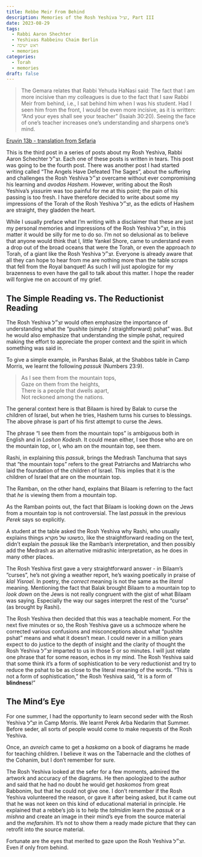 ```yaml
---
title: Rebbe Meir From Behind
description: Memories of the Rosh Yeshiva זצ״ל, Part III
date: 2023-08-29
tags:
  - Rabbi Aaron Shechter
  - Yeshivas Rabbeinu Chaim Berlin
  - ראש ישיבה
  - memories
categories:
  - Torah
  - memories
draft: false
---
```


> The Gemara relates that Rabbi Yehuda HaNasi said: The fact that I am more incisive than my colleagues is due to the fact that I saw Rabbi Meir from behind, i.e., I sat behind him when I was his student. Had I seen him from the front, I would be even more incisive, as it is written: “And your eyes shall see your teacher” (Isaiah 30:20). Seeing the face of one’s teacher increases one’s understanding and sharpens one’s mind.

[Eruvin 13b - translation from Sefaria](https://www.sefaria.org/Eruvin.13b.5)

This is the third post in a series of posts about my Rosh Yeshiva, Rabbi Aaron Schechter זצ״ל. Each one of these posts is written in tears. This post was going to be the fourth post. There was another post I had started writing called “The Angels Have Defeated The Sages”, about the suffering and challenges the Rosh Yeshiva זצ״ל overcame without ever compromising his learning and _avodas Hashem_. However, writing about the Rosh Yeshiva’s _yissurim_ was too painful for me at this point; the pain of his passing is too fresh. I have therefore decided to write about some my impressions of the Torah of the Rosh Yeshiva זצ״ל, as the edicts of Hashem are straight, they gladden the heart.

While I usually preface what I’m writing with a disclaimer that these are just my personal memories and impressions of the Rosh Yeshiva זצ״ל, in this matter it would be silly for me to do so. I’m not so delusional as to believe that anyone would think that I, little Yankel Shore, came to understand even a drop out of the broad oceans that were the Torah, or even the approach _to_ Torah, of a giant like the Rosh Yeshiva זצ״ל. Everyone is already aware that all they can hope to hear from me are nothing more than the table scraps that fell from the Royal banquet! As such I will just apologize for my brazenness to even have the gall to talk about this matter. I hope the reader will forgive me on account of my grief.

## The Simple Reading vs. The Reductionist Reading

The Rosh Yeshiva זצ״ל would often emphasize the importance of understanding what the “pushite (simple / straightforward) pshat” was. But he would also emphasize that understanding the simple pshat, required making the effort to appreciate the proper context and the spirit in which something was said in.

To give a simple example, in Parshas Balak, at the Shabbos table in Camp Morris, we learnt the following _passuk_ (Numbers 23:9).

> As I see them from the mountain tops, \
> Gaze on them from the heights, \
> There is a people that dwells apart, \
> Not reckoned among the nations.

The general context here is that Bilaam is hired by Balak to curse the children of Israel, but when he tries, Hashem turns his curses to blessings. The above phrase is part of his first attempt to curse the Jews.

The phrase “I see them from the mountain tops” is ambiguous both in English and in _Loshon_ _Kodesh_. It could mean either, I see those who are on the mountain top, or I, who am on the mountain top, see them.

Rashi, in explaining this _passuk_, brings the Medrash Tanchuma that says that “the mountain tops” refers to the great Patriarchs and Matriarchs who laid the foundation of the children of Israel. This implies that it is the children of Israel that are on the mountain top.

The Ramban, on the other hand, explains that Bilaam is referring to the fact that _he_ is viewing them from a mountain top.

As the Ramban points out, the fact that Bilaam is looking down on the Jews from a mountain top is not controversial. The last _passuk_ in the previous _Perek_ says so explicitly.

A student at the table asked the Rosh Yeshiva why Rashi, who usually explains things כפשוטו של מקרא, like the straightforward reading on the text, didn’t explain the _passuk_ like the Ramban’s interpretation, and then possibly add the Medrash as an alternative midrashic interpretation, as he does in many other places.

The Rosh Yeshiva first gave a very straightforward answer - in Bilaam’s ”curses”, he’s not giving a weather report, he’s waxing poetically in praise of _klal Yisroel_. In poetry, the _correct_ meaning is not the same as the _literal_ meaning. Mentioning the fact that Balak brought Bilaam to a mountain top to _look down_ on the Jews is not really congruent with the gist of what Bilaam was saying. Especially the way our sages interpret the rest of the “curse” (as brought by Rashi).

The Rosh Yeshiva then decided that this was a teachable moment. For the next five minutes or so, the Rosh Yeshiva gave us a schmooze where he corrected various confusions and misconceptions about what “pushite pshat” means and what it doesn’t mean. I could never in a million years expect to do justice to the depth of insight and the clarity of thought the Rosh Yeshiva זצ״ל imparted to us in those 5 or so minutes. I will just relate one phrase that for some reason, echos in my mind. The Rosh Yeshiva said that some think it’s a form of sophistication to be very reductionist and try to reduce the pshat to be as close to the literal meaning of the words. “This is not a form of sophistication,” the Rosh Yeshiva said, “it is a form of **blindness**!”

## The Mind’s Eye

For one summer, I had the opportunity to learn second seder with the Rosh Yeshiva זצ”ל in Camp Morris. We learnt Perek Arba Nedarim that Summer. Before seder, all sorts of people would come to make requests of the Rosh Yeshiva.

Once, an _avreich_ came to get a _haskama_ on a book of diagrams he made for teaching children. I believe it was on the Tabernacle and the clothes of the Cohanim, but I don’t remember for sure.

The Rosh Yeshiva looked at the sefer for a few moments, admired the artwork and accuracy of the diagrams. He then apologized to the author and said that he had no doubt he would get _haskomos_ from great Rabbonim, but that he could not give one. I don’t remember if the Rosh Yeshiva volunteered the reason, or gave it after being asked, but it came out that he was not keen on this kind of educational material in principle. He explained that a rebbe’s job is to help the _talmidim_ learn the _passuk_ or a _mishna_ and create an image in their mind’s eye from the source material and the _mefarshim_. It’s not to show them a ready made picture that they can retrofit into the source material.

Fortunate are the eyes that merited to gaze upon the Rosh Yeshiva זצ״ל. Even if only from behind.
